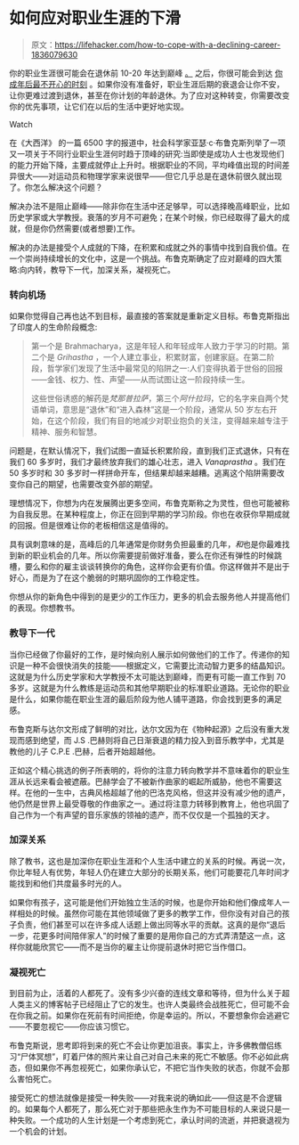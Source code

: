 # 如何应对职业生涯的下滑

> 原文：<https://lifehacker.com/how-to-cope-with-a-declining-career-1836079630>

你的职业生涯很可能会在退休前 10-20 年达到巅峰 [。](https://www.theatlantic.com/magazine/archive/2019/07/work-peak-professional-decline/590650/) 之后，你很可能会到达 [你成年后最不开心的时刻](https://lifehacker.com/your-50s-will-probably-be-the-most-unhappy-time-of-your-1821196778) 。如果你没有准备好，职业生涯后期的衰退会让你不安，让你更难过渡到退休，甚至在你计划的年龄退休。为了应对这种转变，你需要改变你的优先事项，让它们在以后的生活中更好地实现。

Watch

在《大西洋》 的一篇 6500 字的报道中，社会科学家亚瑟·c·布鲁克斯列举了一项又一项关于不同行业职业生涯何时趋于顶峰的研究:当即使是成功人士也发现他们的能力开始下降，主要成就停止上升时。根据职业的不同，平均峰值出现的时间差异很大——对运动员和物理学家来说很早——但它几乎总是在退休前很久就出现了。你怎么解决这个问题？

解决办法不是阻止巅峰——除非你在生活中还足够早，可以选择晚高峰职业，比如历史学家或大学教授。衰落的岁月不可避免；在某个时候，你已经取得了最大的成就，但是你仍然需要(或者想要)工作。

解决的办法是接受个人成就的下降，在积累和成就之外的事情中找到自我价值。在一个崇尚持续增长的文化中，这是一个挑战。布鲁克斯确定了应对巅峰的四大策略:向内转，教导下一代，加深关系，凝视死亡。

### 转向机场

如果你觉得自己再也达不到目标，最直接的答案就是重新定义目标。布鲁克斯指出了印度人的生命阶段概念:

> 第一个是 Brahmacharya，这是年轻人和年轻成年人致力于学习的时期。第二个是 *Grihastha* ，一个人建立事业，积累财富，创建家庭。在第二阶段，哲学家们发现了生活中最常见的陷阱之一:人们变得执着于世俗的回报——金钱、权力、性、声望——从而试图让这一阶段持续一生。
> 
> 这些世俗诱惑的解药是*梵那普拉萨*，第三个*阿什拉玛*，它的名字来自两个梵语单词，意思是“退休”和“进入森林”这是一个阶段，通常从 50 岁左右开始，在这个阶段，我们有目的地减少对职业抱负的关注，变得越来越专注于精神、服务和智慧。

问题是，在默认情况下，我们试图一直延长积累阶段，直到我们正式退休，只有在我们 60 多岁时，我们才最终放弃我们的雄心壮志，进入 *Vanaprastha* 。我们在 50 多岁时和 30 多岁时一样拼命开车，但结果却越来越糟。逃离这个陷阱需要改变你自己的期望，也需要改变外部的期望。

理想情况下，你想为内在发展腾出更多空间，布鲁克斯称之为灵性，但也可能被称为自我反思。在某种程度上，你正在回到早期的学习阶段。你也在收获你早期成就的回报。但是很难让你的老板相信这是值得的。

具有讽刺意味的是，高峰后的几年通常是你财务负担最重的几年，*和*也是你最难找到新的职业机会的几年。所以你需要提前做好准备，要么在你还有弹性的时候跳槽，要么和你的雇主谈谈转换你的角色，这样你会更有价值。你这样做并不是出于好心，而是为了在这个脆弱的时期巩固你的工作稳定性。

你想从你的新角色中得到的是更少的工作压力，更多的机会去服务他人并提高他们的表现。你想教书。

### 教导下一代

当你已经做了你最好的工作，是时候向别人展示如何做他们的工作了。传递你的知识是一种不会很快消失的技能——根据定义，它需要比流动智力更多的结晶知识。这就是为什么历史学家和大学教授不太可能达到巅峰，而更有可能一直工作到 70 多岁。这就是为什么教练是运动员和其他早期职业的标准职业道路。无论你的职业是什么，如果你能在职业生涯的最后阶段为他人铺平道路，你会找到更多的满足感。

布鲁克斯与达尔文形成了鲜明的对比，达尔文因为在《物种起源》之后没有重大发现而感到绝望，而 J.S .巴赫则将自己日渐衰退的精力投入到音乐教学中，尤其是教他的儿子 C.P.E .巴赫，后者开始超越他。

正如这个精心挑选的例子所表明的，将你的注意力转向教学并不意味着你的职业生涯从长远来看会被遮蔽。巴赫学会了不被新作曲家的崛起所威胁，他也不需要这样。在他的一生中，古典风格超越了他的巴洛克风格，但这并没有减少他的遗产，他仍然是世界上最受尊敬的作曲家之一。通过将注意力转移到教育上，他也巩固了自己作为一个有声望的音乐家族的领袖的遗产，而不仅仅是一个孤独的天才。

### 加深关系

除了教书，这也是加深你在职业生涯和个人生活中建立的关系的时候。再说一次，你比年轻人有优势，年轻人仍在建立大部分的长期关系，他们可能要花几年时间才能找到和他们共度最多时光的人。

如果你有孩子，这可能是他们开始独立生活的时候，也是你开始和他们像成年人一样相处的时候。虽然你可能在其他领域做了更多的教学工作，但你没有对自己的孩子负责，他们甚至可以在许多成人话题上做出同等水平的贡献。这真的是你“退后一步，花更多时间陪伴家人”的时候了重要的是用你自己的方式弄清楚这一点，这样你就能欣赏它——而不是当你的雇主让你提前退休时把它当作借口。

### 凝视死亡

到目前为止，活着的人都死了。没有多少兴奋的连线文章和等待，但为什么关于超人类主义的博客帖子已经阻止了它的发生。也许人类最终会战胜死亡，但可能不会在你我之前。如果你在死前有时间拒绝，你是幸运的。所以，不要想象你会逃避它——不要忽视它——你应该习惯它。

布鲁克斯说，思考即将到来的死亡不会让你更加沮丧。事实上，许多佛教僧侣练习“尸体冥想”，盯着尸体的照片来让自己对自己未来的死亡不敏感。你不必如此病态，但如果你不再忽视死亡，如果你承认它，不把它当作失败的状态，你就不会那么害怕死亡。

接受死亡的想法就像是接受一种失败——对我来说的确如此——但这是不合逻辑的。如果每个人都死了，那么死亡对于那些把永生作为不可能目标的人来说只是一种失败。一个成功的人生计划是一个考虑到死亡，承认时间的流逝，并把衰退视为一个机会的计划。